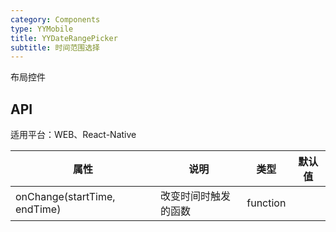 ```yaml
---
category: Components
type: YYMobile
title: YYDateRangePicker
subtitle: 时间范围选择
---
```


布局控件

## API

适用平台：WEB、React-Native

属性 | 说明 | 类型 | 默认值
----|-----|------|------
| onChange(startTime, endTime) | 改变时间时触发的函数   | function |   |

